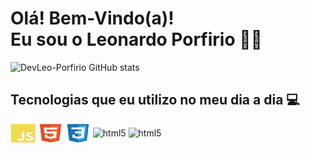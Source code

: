# Olá! Bem-Vindo(a)! </br>Eu sou o Leonardo Porfirio 🖐🏽

![DevLeo-Porfirio GitHub stats](https://github-readme-stats.vercel.app/api?username=DevLeo-Porfirio&theme=dark&show_icons=true)

## Tecnologias que eu utilizo no meu dia a dia 💻

<div>
    <img align="center" alt="html5" height="30" width="40"src="https://raw.githubusercontent.com/devicons/devicon/master/icons/javascript/javascript-plain.svg">
    <img align="center" alt="html5" height="30" width="40"src="https://raw.githubusercontent.com/devicons/devicon/master/icons/html5/html5-original.svg">
     <img align="center" alt="html5" height="30" width="40"src="https://raw.githubusercontent.com/devicons/devicon/master/icons/css3/css3-original.svg">
     <img align="center" alt="html5" height="30" width="70"src="https://www.unovacursos.com.br/blog/wp-content/uploads/2022/11/Pacote-Office.png">
     <img align="center" alt="html5" height="30" width="70"src="https://logosmarcas.net/wp-content/uploads/2021/11/Canva-Emblema.png">
</div>
